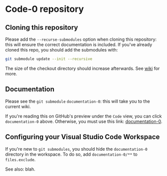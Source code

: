 # Code-0 repository

## Cloning this repository

Please add the `--recurse-submodules` option when cloning this repository: this will ensure the correct documentation is included. If you've already cloned this repo, you should add the submodules with:

```zsh
git submodule update --init --recursive
```

The size of the checkout directory should increase afterwards. See [wiki](documentation-0) for more.

## Documentation

Please see the `git submodule` `documentation-0`: this will take you to the current wiki.

If you're reading this on GitHub's preview under the `Code` view, you can click `documentation-0` above. Otherwise, you must use this link: [documentation-0](https://github.com/morancj/documentation-0/wiki).

## Configuring your Visual Studio Code Workspace

If you're new to `git submodules`, you should hide the `documentation-0` directory in the workspace. To do so, add `documentation-0/**` to `files.exclude`.

See also: blah.
